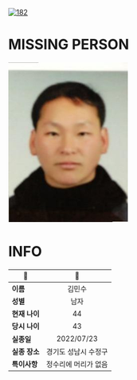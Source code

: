 [![182](https://img.shields.io/badge/%EC%8B%A4%EC%A2%85%EC%8B%A0%EA%B3%A0%EB%8A%94%20%EA%B5%AD%EB%B2%88%EC%97%86%EC%9D%B4-182-blue)](http://safe182.go.kr/index.do)

# MISSING PERSON

<img src="./missing_person.jpg">

# INFO

|🔑|💎|
|--|:--:|
|**이름**|김민수|
|**성별**|남자|
|**현재 나이**|44|
|**당시 나이**|43|
|**실종일**|2022/07/23|
|**실종 장소**|경기도 성남시 수정구 |
|**특이사항**|정수리에 머리가 없음|
